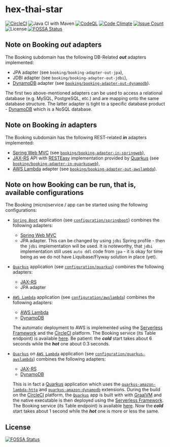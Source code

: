 # hex-thai-star

[![CircleCI](https://circleci.com/gh/hex-arch-training/hex-thai-star/tree/main.svg?style=shield)](https://circleci.com/gh/hex-arch-training/hex-thai-star/tree/main)
![Java CI with Maven](https://github.com/hex-arch-training/hex-thai-star/actions/workflows/maven.yml/badge.svg)
[![CodeQL](https://github.com/hex-arch-training/hex-thai-star/workflows/CodeQL/badge.svg)](https://github.com/hex-arch-training/hex-thai-star/actions?query=workflow%3ACodeQL "Code quality workflow status")
[![Code Climate](https://codeclimate.com/github/hex-arch-training/hex-thai-star.svg?branch=main)](https://codeclimate.com/github/hex-arch-training/hex-thai-star?branch=main)
[![Issue Count](https://codeclimate.com/github/hex-arch-training/hex-thai-star/badges/issue_count.svg)](https://codeclimate.com/github/hex-arch-training/hex-thai-star)
![License](https://img.shields.io/badge/License-MIT-blue)
[![FOSSA Status](https://app.fossa.com/api/projects/git%2Bgithub.com%2Fhex-arch-training%2Fhex-thai-star.svg?type=shield)](https://app.fossa.com/projects/git%2Bgithub.com%2Fhex-arch-training%2Fhex-thai-star?ref=badge_shield)

## Note on Booking ***out*** adapters

The Booking subdomain has the following DB-Related ***out*** adapters implemented:

* JPA adapter (see `booking/booking-adapter-out-jpa`),
* JDBI adapter (see `booking/booking-adapter-out-jdbi`),
* [DynamoDB](https://aws.amazon.com/dynamodb) adapter (see [`booking/booking-adapter-out-dynamodb`](https://github.com/hex-arch-training/hex-thai-star/tree/main/booking/booking-adapter-out-dynamodb)).

The first two above-mentioned adapters can be used to access a relational database (e.g. MySQL, PostgreSQL, etc.) and are mapping onto the same database structure. The latter adapter is tight to a specific database product - [DynamoDB](https://aws.amazon.com/dynamodb) which is a NoSQL database.

## Note on Booking ***in*** adapters

The Booking subdomain has the following REST-related ***in*** adapters implemented:

* [Spring Web MVC](https://docs.spring.io/spring-framework/docs/current/reference/html/web.html) (see [`booking/booking-adapter-in-springweb`](https://github.com/hex-arch-training/hex-thai-star/tree/main/booking/booking-adapter-in-springweb)),
* [JAX-RS](https://github.com/eclipse-ee4j/jaxrs-api) API with [RESTEasy](https://resteasy.github.io/) implementation provided by [Quarkus](https://quarkus.io/) (see [`booking/booking-adapter-in-quarkusweb`](https://github.com/hex-arch-training/hex-thai-star/tree/main/booking/booking-adapter-in-quarkusweb)),
* [AWS Lambda](https://aws.amazon.com/lambda/) adapter (see [`booking/booking-adapter-out-awslambda`](https://github.com/hex-arch-training/hex-thai-star/tree/main/booking/booking-adapter-out-awslambda)).

## Note on how Booking can be run, that is, available configurations

The Booking (micro)service / app can be started using the following configurations:

* [`Spring Boot`](https://spring.io/projects/spring-boot) application (see [`configuration/springboot`](https://github.com/hex-arch-training/hex-thai-star/tree/main/configuration/springboot)) combines the following adapters:
    * [Spring Web MVC](https://docs.spring.io/spring-framework/docs/current/reference/html/web.html)
    * JPA adapter. This can be changed by using `jdbi` Spring profile - then the `jdbi` implementation will be used.
      It is noteworthy, that `jdbi` implementation still uses `auto ddl` code from `jpa` - it is okay for time being as we do not have Liquibase/Flyway solution in place (yet).
* [`Quarkus`](https://quarkus.io/) application (see [`configuration/quarkus`](https://github.com/hex-arch-training/hex-thai-star/tree/main/configuration/quarkus)) combines the following adapters:
    * [JAX-RS](https://github.com/eclipse-ee4j/jaxrs-api)
    * JPA adapter
* [`AWS Lambda`](https://aws.amazon.com/lambda/) application (see [`configuration/awslambda`](https://github.com/hex-arch-training/hex-thai-star/tree/main/configuration/awslambda)) combines the following adapters:
    * [AWS Lambda](https://aws.amazon.com/lambda)
    * [DynamoDB](https://aws.amazon.com/dynamodb)
  
  The automatic deployment to AWS is implemented using the [Serverless Framework](https://serverless.com/) and the [CircleCI](https://app.circleci.com/pipelines/github/hex-arch-training/hex-thai-star?branch=main) platform. The Booking service (its Table endpoint) is available [here](https://f6pyei2me3.execute-api.eu-central-1.amazonaws.com/booking/tables). Be patient: the ***cold*** start takes about 6 seconds while the ***hot*** one about 0.3 seconds.

* [`Quarkus`](https://quarkus.io/) on [`AWS Lambda`](https://aws.amazon.com/lambda/) application (see [`configuration/quarkus-awslambda`](https://github.com/hex-arch-training/hex-thai-star/tree/main/configuration/quarkus-awslambda)) combines the following adapters:
    * [JAX-RS](https://github.com/eclipse-ee4j/jaxrs-api)
    * [DynamoDB](https://aws.amazon.com/dynamodb)
   
  This is in fact a [Quarkus](https://quarkus.io/) application which uses the [`quarkus-amazon-lambda-http`](https://quarkus.io/guides/amazon-lambda-http) and [`quarkus-amazon-dynamodb`](https://quarkus.io/guides/amazon-dynamodb) extensions. During the build on the [CircleCI](https://app.circleci.com/pipelines/github/hex-arch-training/hex-thai-star?branch=main) platform, the [`Quarkus`](https://quarkus.io/) app is built with with [GraalVM](https://www.graalvm.org/)
  and the native executable is then deployed using the [Serverless Framework](https://serverless.com/). The Booking service (its Table endpoint) is available [here](https://zhjq4x9nq8.execute-api.eu-central-1.amazonaws.com/booking/tables). Now the ***cold*** start takes about 1 second while the ***hot*** one is more or less the same.


## License
[![FOSSA Status](https://app.fossa.com/api/projects/git%2Bgithub.com%2Fhex-arch-training%2Fhex-thai-star.svg?type=large)](https://app.fossa.com/projects/git%2Bgithub.com%2Fhex-arch-training%2Fhex-thai-star?ref=badge_large)